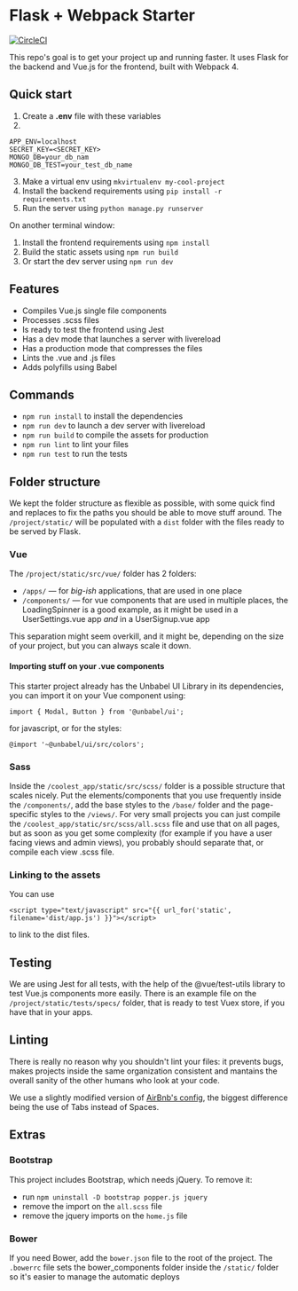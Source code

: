 # Flask + Webpack Starter

[![CircleCI](https://circleci.com/gh/Unbabel/frontend-starter/tree/master.svg?style=svg&circle-token=97edd512a945d1412a5a0ff0ba51de509bd837db)](https://circleci.com/gh/Unbabel/frontend-starter/tree/master)

This repo's goal is to get your project up and running faster. It uses Flask for the backend and Vue.js for the frontend, built with Webpack 4.


## Quick start
1. Create a __.env__ file with these variables
2. 
```
APP_ENV=localhost
SECRET_KEY=<SECRET_KEY>
MONGO_DB=your_db_nam
MONGO_DB_TEST=your_test_db_name
```

3. Make a virtual env using `mkvirtualenv my-cool-project`
4. Install the backend requirements using `pip install -r requirements.txt`
5. Run the server using `python manage.py runserver`

On another terminal window:
1. Install the frontend requirements using `npm install`
2. Build the static assets using `npm run build`
3. Or start the dev server using `npm run dev`


## Features
- Compiles Vue.js single file components
- Processes .scss files
- Is ready to test the frontend using Jest
- Has a dev mode that launches a server with livereload
- Has a production mode that compresses the files
- Lints the .vue and .js files
- Adds polyfills using Babel


## Commands
- `npm run install` to install the dependencies
- `npm run dev` to launch a dev server with livereload
- `npm run build` to compile the assets for production
- `npm run lint` to lint your files
- `npm run test` to run the tests


## Folder structure
We kept the folder structure as flexible as possible, with some quick find and replaces to fix the paths you should be able to move stuff around.
The `/project/static/` will be populated with a `dist` folder with the files ready to be served by Flask.


### Vue
The `/project/static/src/vue/` folder has 2 folders:
- `/apps/` — for _big-ish_ applications, that are used in one place
- `/components/` — for vue components that are used in multiple places, the LoadingSpinner is a good example, as it might be used in a UserSettings.vue app _and_ in a UserSignup.vue app

This separation might seem overkill, and it might be, depending on the size of your project, but you can always scale it down.

#### Importing stuff on your .vue components
This starter project already has the Unbabel UI Library in its dependencies, you can import it on your Vue component using:

```
import { Modal, Button } from '@unbabel/ui';
```
for javascript, or for the styles:
```
@import '~@unbabel/ui/src/colors';
```

### Sass
Inside the `/coolest_app/static/src/scss/` folder is a possible structure that scales nicely. Put the elements/components that you use frequently inside the `/components/`, add the base styles to the `/base/` folder and the page-specific styles to the `/views/`.
For very small projects you can just compile the `/coolest_app/static/src/scss/all.scss` file and use that on all pages, but as soon as you get some complexity (for example if you have a user facing views and admin views), you probably should separate that, or compile each view .scss file.

### Linking to the assets
You can use
```
<script type="text/javascript" src="{{ url_for('static', filename='dist/app.js') }}"></script>
```
to link to the dist files.


## Testing
We are using Jest for all tests, with the help of the @vue/test-utils library to test Vue.js components more easily. There is an example file on the `/project/static/tests/specs/` folder, that is ready to test Vuex store, if you have that in your apps.


## Linting
There is really no reason why you shouldn't lint your files: it prevents bugs, makes projects inside the same organization consistent and mantains the overall sanity of the other humans who look at your code.

We use a slightly modified version of [AirBnb's config](https://www.npmjs.com/package/eslint-config-airbnb-base), the biggest difference being the use of Tabs instead of Spaces.


## Extras
### Bootstrap
This project includes Bootstrap, which needs jQuery. To remove it:
- run `npm uninstall -D bootstrap popper.js jquery`
- remove the import on the `all.scss` file
- remove the jquery imports on the `home.js` file


### Bower
If you need Bower, add the `bower.json` file to the root of the project. The `.bowerrc` file sets the bower_components folder inside the `/static/` folder so it's easier to manage the automatic deploys